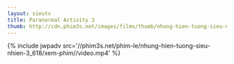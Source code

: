 ```yaml
---
layout: sieutv
title: Paranormal Activity 3
thumb: http://cdn.phim3s.net/images/films/thumb/nhung-hien-tuong-sieu-nhien-3-paranormal-activity-3.jpg
---
```

{% include jwpadv src='//phim3s.net/phim-le/nhung-hien-tuong-sieu-nhien-3_618/xem-phim//video.mp4' %}